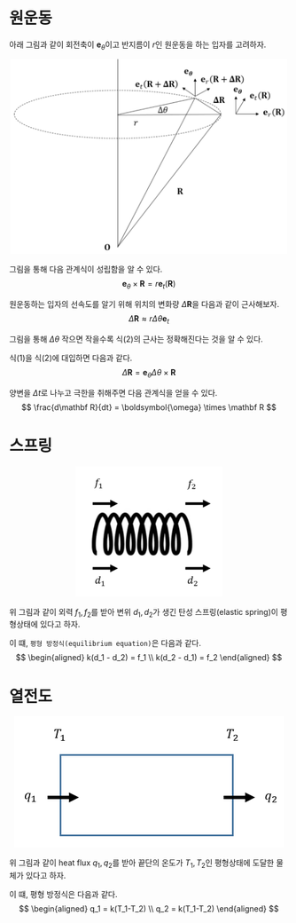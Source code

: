 # 원운동
아래 그림과 같이 회전축이 $\mathbf e_\theta$이고 반지름이 $r$인 원운동을 하는 입자를 고려하자.

<p align = "center">
<img src = "./image/원운동1.png" width = 500>
</p>

그림을 통해 다음 관계식이 성립함을 알 수 있다.
$$ \begin{equation} \mathbf e_\theta \times \mathbf R = r \mathbf e_t(\mathbf R) \end{equation}  $$

원운동하는 입자의 선속도를 알기 위해 위치의 변화량 $\Delta \mathbf R$을 다음과 같이 근사해보자.
$$ \begin{equation} \Delta \mathbf R \approx r \Delta \theta \mathbf e_t \end{equation}  $$

그림을 통해 $\Delta \theta$ 작으면 작을수록 식(2)의 근사는 정확해진다는 것을 알 수 있다.

식(1)을 식(2)에 대입하면 다음과 같다.
$$ \Delta \mathbf R = \mathbf e_\theta \Delta \theta \times \mathbf R $$

양변을 $\Delta t$로 나누고 극한을 취해주면 다음 관계식을 얻을 수 있다.
$$ \frac{d\mathbf R}{dt} = \boldsymbol{\omega} \times \mathbf R  $$

# 스프링
<p align = "center">
<img src = "./image/스프링.png">
</p>

위 그림과 같이 외력 $f_1,f_2$를 받아 변위 $d_1,d_2$가 생긴 탄성 스프링(elastic spring)이 평형상태에 있다고 하자.

이 떄, `평형 방정식(equilibrium equation)`은 다음과 같다.
$$ \begin{aligned} k(d_1 - d_2) = f_1 \\ k(d_2 - d_1) = f_2 \end{aligned} $$

# 열전도
<p align = "center">
<img src = "./image/열전도.png">
</p>

위 그림과 같이 heat  flux $q_1,q_2$를 받아 끝단의 온도가 $T_1,T_2$인 평형상태에 도달한 물체가 있다고 하자.

이 떄, 평형 방정식은 다음과 같다.
$$ \begin{aligned} q_1 = k(T_1-T_2) \\ q_2 = k(T_1-T_2) \end{aligned} $$
